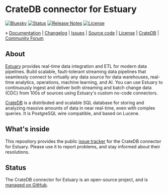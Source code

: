 # CrateDB connector for Estuary

[![Bluesky][badge-bluesky]][target-bluesky]
[![Status][badge-status]][target-project]
[![Release Notes][badge-release-notes]][target-release-notes]
[![License][badge-license]][target-license]

» [Documentation]
| [Changelog]
| [Issues]
| [Source code]
| [License]
| [CrateDB]
| [Community Forum]

## About

[Estuary] provides real-time data integration and ETL for modern data pipelines.
Build scalable, fault-tolerant streaming data pipelines that seamlessly connect
to virtually any data source for data warehouses, real-time analytics,
operations, machine learning, and AI. You can use Estuary to continuously ingest
and deliver both streaming and batch change data (CDC) from 100s of sources
using Estuary's custom no-code connectors.

[CrateDB] is a distributed and scalable SQL database for storing and analyzing
massive amounts of data in near real-time, even with complex queries. It is
PostgreSQL wire compatible, and based on Lucene.

## What's inside

This repository provides the public [issue tracker] for the CrateDB connector for
Estuary. Please use it to report problems, and stay informed about their resolutions.

## Status

The CrateDB connector for Estuary is an open-source project, and is
[managed on GitHub].

[CrateDB]: https://cratedb.com/database
[Estuary]: https://estuary.dev/
[issue tracker]: https://github.com/crate/cratedb-estuary/issues

[Changelog]: https://github.com/estuary/connectors/blob/main/materialize-cratedb/CHANGELOG.md
[Community Forum]: https://community.cratedb.com/
[Documentation]: https://estuary.dev/destination/cratedb/
[Issues]: https://github.com/crate/cratedb-estuary/issues
[License]: https://github.com/crate/cratedb-estuary/blob/main/LICENSE
[managed on GitHub]: https://github.com/estuary/connectors/tree/main/materialize-cratedb
[Source code]: https://github.com/estuary/connectors/tree/main/materialize-cratedb

[badge-bluesky]: https://img.shields.io/badge/Bluesky-0285FF?logo=bluesky&logoColor=fff&label=Follow%20%40CrateDB
[badge-issues]: https://img.shields.io/github/issues/crate/cratedb-estuary
[badge-license]: https://img.shields.io/github/license/crate/cratedb-estuary
[badge-release-notes]: https://img.shields.io/badge/Release%20Notes-v1-blue
[badge-status]: https://img.shields.io/badge/status-beta-orange
[target-bluesky]: https://bsky.app/search?q=cratedb
[target-license]: https://github.com/crate/cratedb-estuary/blob/main/LICENSE
[target-project]: https://github.com/crate/cratedb-estuary
[target-release-notes]: https://github.com/estuary/connectors/blob/main/materialize-cratedb/CHANGELOG.md

